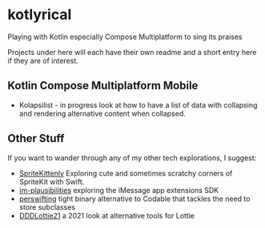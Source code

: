 # kotlyrical
Playing with Kotlin especially Compose Multiplatform to sing its praises

Projects under here will each have their own readme and a short entry here if they are of interest.

## Kotlin Compose Multiplatform Mobile
- Kolapsilist - in progress look at how to have a list of data with collapsing and rendering alternative content when collapsed.
  
## Other Stuff
If you want to wander through any of my other tech explorations, I suggest:
- [SpriteKittenly](https://github.com/AndyDentFree/SpriteKittenly) Exploring cute and sometimes scratchy corners of SpriteKit with Swift.
- [im-plausibilities](https://github.com/AndyDentFree/im-plausibilities) exploring the iMessage app extensions SDK
- [perswifting](https://github.com/AndyDentFree/perswifting) tight binary alternative to Codable that tackles the need to store subclasses
- [DDDLottie21](https://github.com/AndyDentFree/DDDlottie21) a 2021 look at alternative tools for Lottie
